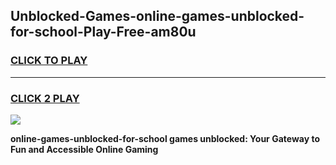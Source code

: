 
## Unblocked-Games-online-games-unblocked-for-school-Play-Free-am80u
<h3>
<a href="https://premium76.site?title=online-games-unblocked-for-school&ref=09A">CLICK TO PLAY</a></h3>
<hr>

<h3>
<a href="https://premium76.site?title=online-games-unblocked-for-school&ref=09A">CLICK 2 PLAY</a>
  
</h3>

<a href="https://premium76.site?title=online-games-unblocked-for-school&ref=09A"><img src="https://clearcache.store/games.png"></a>


**online-games-unblocked-for-school games unblocked: Your Gateway to Fun and Accessible Online Gaming**
